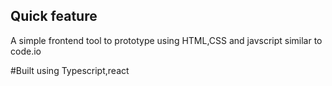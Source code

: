 ## Quick feature

A simple frontend tool to prototype using HTML,CSS and javscript
similar to code.io

#Built using Typescript,react
